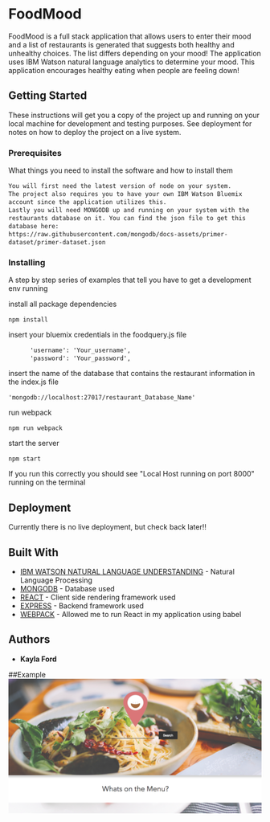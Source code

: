 # FoodMood

FoodMood is a full stack application that allows users to enter their mood and a list of restaurants is generated that suggests both healthy and unhealthy choices. The list differs depending on your mood! The application uses IBM Watson natural language analytics to determine your mood. This application encourages healthy eating when people are feeling down!

## Getting Started

These instructions will get you a copy of the project up and running on your local machine for development and testing purposes. See deployment for notes on how to deploy the project on a live system.

### Prerequisites

What things you need to install the software and how to install them

```
You will first need the latest version of node on your system.
The project also requires you to have your own IBM Watson Bluemix account since the application utilizes this.
Lastly you will need MONGODB up and running on your system with the restaurants database on it. You can find the json file to get this database here:
https://raw.githubusercontent.com/mongodb/docs-assets/primer-dataset/primer-dataset.json
```

### Installing

A step by step series of examples that tell you have to get a development env running

install all package dependencies

```
npm install
```

insert your bluemix credentials in the foodquery.js file
```
      'username': 'Your_username',
      'password': 'Your_password',
```
insert the name of the database that contains the restaurant information in the index.js file
```
'mongodb://localhost:27017/restaurant_Database_Name'
```
run webpack
```
npm run webpack
```
start the server
```
npm start
```

If you run this correctly you should see "Local Host running on port 8000" running on the terminal

## Deployment

Currently there is no live deployment, but check back later!!

## Built With

* [IBM WATSON NATURAL LANGUAGE UNDERSTANDING](https://www.ibm.com/watson/developercloud/natural-language-understanding/api/v1/?node#introduction) - Natural Language Processing
* [MONGODB](https://www.mongodb.com/) - Database used
* [REACT](https://reactjs.org/) - Client side rendering framework used
* [EXPRESS](https://expressjs.com/) - Backend framework used
* [WEBPACK](https://webpack.js.org/) - Allowed me to run React in my application using babel


## Authors

* **Kayla Ford**

##Example
![Alt text](./public/example.png?raw=true "Title")
